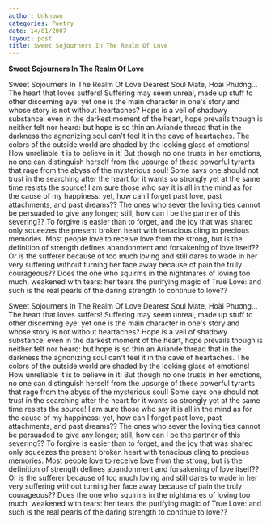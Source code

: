 ```yaml
---
author: Unknown
categories: Poetry
date: 14/01/2007
layout: post
title: Sweet Sojourners In The Realm Of Love
---
```


**Sweet Sojourners In The Realm Of Love**

Sweet Sojourners In The Realm Of Love
Dearest Soul Mate, Hoài Phương...
     The heart that loves suffers! Suffering may seem unreal, made up stuff to other discerning eye: yet one is the main character in one's story and whose story is not without heartaches?  Hope is a veil of shadowy substance: even in the darkest moment of the heart, hope prevails though is neither felt nor heard: but hope is so thin an Ariande thread that in the darkness the agnonizing soul can't feel it in the cave of heartaches.
     The colors of the outside world are shaded by the looking glass of emotions!  How unreliable it is to believe in it!  But though no one trusts in her emotions, no one can distinguish herself from the upsurge of these powerful tyrants that rage from the abyss of the mysterious soul!  Some says one should not trust in the searching after the heart for it wants so strongly yet at the same time resists the source!  I am sure those who say it is all in the mind as for the cause of my happiness: yet, how can I forget past love, past attachments, and past dreams??  The ones who sever the loving ties cannot be persuaded to give any longer; still, how can I be the partner of this severing??  To forgive is easier than to forget, and the joy that was shared only squeezes the present broken heart with tenacious cling to precious memories.
     Most people love to receive love from the strong, but is the definition of strength defines abandonment and forsakening of love itself??  Or is the sufferer because of too much loving and still dares to wade in her very suffering without turning her face away because of pain the truly courageous?? Does the one who squirms in the nightmares of loving too much, weakened with tears: her tears the purifying magic of True Love: and such is the real pearls of the daring strength to continue to love??

Sweet Sojourners In The Realm Of Love
Dearest Soul Mate, Hoài Phương...
     The heart that loves suffers! Suffering may seem unreal, made up stuff to other discerning eye: yet one is the main character in one's story and whose story is not without heartaches?  Hope is a veil of shadowy substance: even in the darkest moment of the heart, hope prevails though is neither felt nor heard: but hope is so thin an Ariande thread that in the darkness the agnonizing soul can't feel it in the cave of heartaches.
     The colors of the outside world are shaded by the looking glass of emotions!  How unreliable it is to believe in it!  But though no one trusts in her emotions, no one can distinguish herself from the upsurge of these powerful tyrants that rage from the abyss of the mysterious soul!  Some says one should not trust in the searching after the heart for it wants so strongly yet at the same time resists the source!  I am sure those who say it is all in the mind as for the cause of my happiness: yet, how can I forget past love, past attachments, and past dreams??  The ones who sever the loving ties cannot be persuaded to give any longer; still, how can I be the partner of this severing??  To forgive is easier than to forget, and the joy that was shared only squeezes the present broken heart with tenacious cling to precious memories.
     Most people love to receive love from the strong, but is the definition of strength defines abandonment and forsakening of love itself??  Or is the sufferer because of too much loving and still dares to wade in her very suffering without turning her face away because of pain the truly courageous?? Does the one who squirms in the nightmares of loving too much, weakened with tears: her tears the purifying magic of True Love: and such is the real pearls of the daring strength to continue to love??
